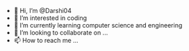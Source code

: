 - 👋 Hi, I’m @Darshi04
- 👀 I’m interested in coding
- 🌱 I’m currently learning computer science and engineering 
- 💞️ I’m looking to collaborate on ...
- 📫 How to reach me ...

<!---
Darshi04/Darshi04 is a ✨ special ✨ repository because its `README.md` (this file) appears on your GitHub profile.
You can click the Preview link to take a look at your changes.
--->
